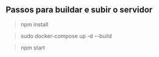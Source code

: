## Passos para buildar e subir o servidor

> npm install

> sudo docker-compose up -d --build

> npm start
